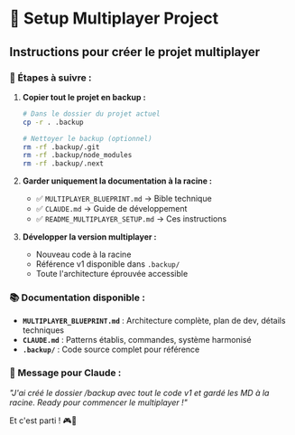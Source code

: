 # 🚀 Setup Multiplayer Project

## Instructions pour créer le projet multiplayer

### 🎯 Étapes à suivre :

1. **Copier tout le projet en backup :**
   ```bash
   # Dans le dossier du projet actuel
   cp -r . .backup
   
   # Nettoyer le backup (optionnel)
   rm -rf .backup/.git
   rm -rf .backup/node_modules
   rm -rf .backup/.next
   ```

2. **Garder uniquement la documentation à la racine :**
   - ✅ `MULTIPLAYER_BLUEPRINT.md` → Bible technique
   - ✅ `CLAUDE.md` → Guide de développement  
   - ✅ `README_MULTIPLAYER_SETUP.md` → Ces instructions

3. **Développer la version multiplayer :**
   - Nouveau code à la racine
   - Référence v1 disponible dans `.backup/`
   - Toute l'architecture éprouvée accessible

### 📚 Documentation disponible :

- **`MULTIPLAYER_BLUEPRINT.md`** : Architecture complète, plan de dev, détails techniques
- **`CLAUDE.md`** : Patterns établis, commandes, système harmonisé
- **`.backup/`** : Code source complet pour référence

### 💬 Message pour Claude :

*"J'ai créé le dossier /backup avec tout le code v1 et gardé les MD à la racine. Ready pour commencer le multiplayer !"*

Et c'est parti ! 🎮🚀